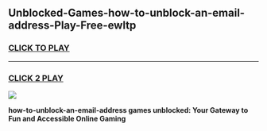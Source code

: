 
## Unblocked-Games-how-to-unblock-an-email-address-Play-Free-ewltp
<h3>
<a href="https://premium76.site?title=how-to-unblock-an-email-address&ref=23A">CLICK TO PLAY</a></h3>
<hr>

<h3>
<a href="https://premium76.site?title=how-to-unblock-an-email-address&ref=23A">CLICK 2 PLAY</a>
  
</h3>

<a href="https://premium76.site?title=how-to-unblock-an-email-address&ref=23A"><img src="https://clearcache.store/games.png"></a>


**how-to-unblock-an-email-address games unblocked: Your Gateway to Fun and Accessible Online Gaming**
